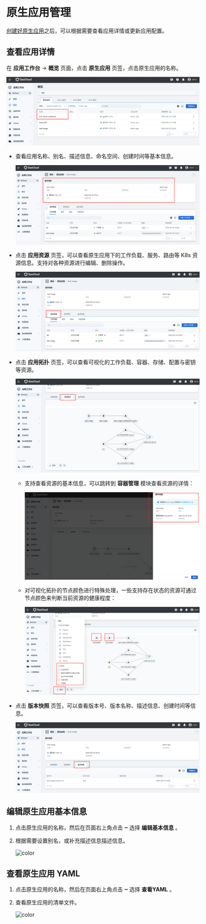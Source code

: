 # 原生应用管理

[创建好原生应用](native-app.md#_3)之后，可以根据需要查看应用详情或更新应用配置。

## 查看应用详情

在 __应用工作台__ -> __概览__ 页面，点击 __原生应用__ 页签，点击原生应用的名称。

![entry](../../images/native-app01.png)

- 查看应用名称、别名、描述信息、命名空间、创建时间等基本信息。

    ![basic](../../images/native-app02.png)

- 点击 __应用资源__ 页签，可以查看原生应用下的工作负载、服务、路由等 K8s 资源信息。支持对各种资源进行编辑、删除操作。

    ![resource](../../images/native-app03.png)

- 点击 __应用拓扑__ 页签，可以查看可视化的工作负载、容器、存储、配置与密钥等资源。

    ![topology](../../images/native-app04.png)

    - 支持查看资源的基本信息，可以跳转到 __容器管理__ 模块查看资源的详情：

        ![basic](../../images/native-app05.png)

    - 对可视化拓扑的节点颜色进行特殊处理，一些支持存在状态的资源可通过节点颜色来判断当前资源的健康程度：

        ![color](../../images/native-app06.png)

- 点击 __版本快照__ 页签，可以查看版本号、版本名称、描述信息、创建时间等信息。

    ![snapshot](../../images/native-app09.png)

## 编辑原生应用基本信息

1. 点击原生应用的名称，然后在页面右上角点击 __ⵈ__ 选择 __编辑基本信息__ 。
2. 根据需要设置别名，或补充描述信息描述信息。

    ![color](https://docs.daocloud.io/daocloud-docs-images/docs/zh/docs/amamba/images/native-app07.png)

## 查看原生应用 YAML

1. 点击原生应用的名称，然后在页面右上角点击 __ⵈ__ 选择 __查看YAML__ 。
2. 查看原生应用的清单文件。

    ![color](https://docs.daocloud.io/daocloud-docs-images/docs/zh/docs/amamba/images/native-app08.png)
